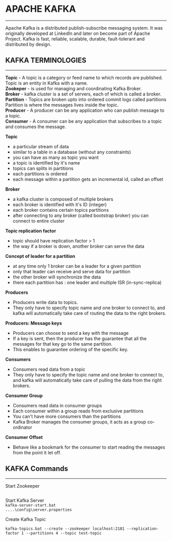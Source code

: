 # APACHE KAFKA
-------------------

Apache Kafka is a distributed publish-subscribe messaging system. It was originally developed at LinkedIn and later on become part of Apache Project.
Kafka is fast, reliable, scalable, durable, fault-tolerant and distributed by design.

## KAFKA TERMINOLOGIES
-------------------

**Topic** - A topic is a category or feed name to which records are published.
		Topic is an entity in Kafka with a name. <br/>
**Zookeper** - is used for managing and coordinating Kafka Broker. <br>
**Broker** - kafka cluster is a set of servers, each of which is called a broker. <br>
**Partition** - Topics are broken upto into ordered commit logs called partitions
			Partition is where the messages lives inside the topic. <br>
**Producer** - A producer can be any application who can publish message to a topic.<br>
**Consumer** - A consumer can be any application that subscribes to a topic and consumes the message. <br>

**Topic** <br><div>
 * a particular stream of data <br>
 * similar to a table in a database (without any constraints) <br>
 * you can have as many as topic you want <br>
 * a topic is identified by it's name <br>
 * topics can splits in partitions <br>
 * each partitions is ordered <br>
 * each message within a partition gets an incremental id, called an offset <br> </div>

 **Broker** <br><div>
 * a kafka cluster is composed of multiple brokers <br>
 * each broker is identified with it's ID (integer) <br>
 * each broker contains certain topics partitions <br>
 * after connecting to any broker (called bootstrap broker) you can connect to entire cluster <br><div>

 **Topic replication factor** <br><div>
 * topic should have replication factor > 1 <br>
 * the way if a broker is down, another broker can serve the data <br></div>

 **Concept of leader for a partition** <br><div>
 * at any time only 1 broker can be a leader for a given partition <br>
 * only that leader can receive and serve data for partition <br>
 * the other broker will synchronize the data <br>
 * there each partition has : one leader and multiple ISR (in-sync-replica) <br></div>

 **Producers** <br> <div>
 * Producers write data to topics. <br>
 * They only have to specify topic name and one broker to connect to, and kafka will automatically take care of 	 routing the data to the right brokers. <br></div>

 **Producers: Message keys** <br><div>
 * Producers can choose to send a key with the message <br>
 * If a key is sent, then the producer has the guarantee that all the messages for that key go to the same partition. <br>
 * This enables to guarantee ordering of the specific key. <br></div>

**Consumers** <br><div>
* Consumers read data from a topic <br>
* They only have to specify the topic name and one broker to connect to, and kafka will automatically take care of 
       pulling the data from the right brokers. <br></div>

**Consumer Group** <br><div>
 * Consumers read data in consumer groups <br>
 * Each consumer within a group reads from exclusive partitions <br>
 * You can't have more consumers than the partitions <br>
 * Kafka Broker manages the consumer groups, it acts as a group co-ordinator <br></div>

 **Consumer Offset** <br><div>
  * Behave like a bookmark for the consumer to start reading the messages from the point it let off. <br></div>

## KAFKA Commands
-------------------
Start Zookeeper <br>
``` zookeeper-server-start.bat ..\..\config\zookeeper.properties
```

Start Kafka Server<br>
<code>kafka-server-start.bat ..\..\config\server.properties</code>

Create Kafka Topic
	
	kafka-topics.bat --create --zookeeper localhost:2181 --replication-factor 1 --partitions 4 --topic test-topic

